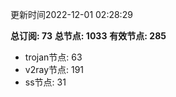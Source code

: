 更新时间2022-12-01 02:28:29

**总订阅: 73**
**总节点: 1033**
**有效节点: 285**
- trojan节点: 63
- v2ray节点: 191
- ss节点: 31
